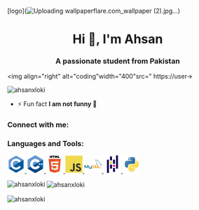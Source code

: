 [logo](![Uploading wallpaperflare.com_wallpaper (2).jpg…]())

<h1 align="center">Hi 👋, I'm Ahsan</h1>
<h3 align="center">A passionate student from Pakistan</h3>

<img align="right" alt="coding"width="400"src=" https://user->

<p align="left"> <img src="https://komarev.com/ghpvc/?username=ahsanxloki&label=Profile%20views&color=0e75b6&style=flat" alt="ahsanxloki" /> </p>

- ⚡ Fun fact **I am not funny 🤣**

<h3 align="left">Connect with me:</h3>
<p align="left">
</p>

<h3 align="left">Languages and Tools:</h3>
<p align="left"> <a href="https://www.cprogramming.com/" target="_blank" rel="noreferrer"> <img src="https://raw.githubusercontent.com/devicons/devicon/master/icons/c/c-original.svg" alt="c" width="40" height="40"/> </a> <a href="https://www.w3schools.com/cpp/" target="_blank" rel="noreferrer"> <img src="https://raw.githubusercontent.com/devicons/devicon/master/icons/cplusplus/cplusplus-original.svg" alt="cplusplus" width="40" height="40"/> </a> <a href="https://www.w3.org/html/" target="_blank" rel="noreferrer"> <img src="https://raw.githubusercontent.com/devicons/devicon/master/icons/html5/html5-original-wordmark.svg" alt="html5" width="40" height="40"/> </a> <a href="https://developer.mozilla.org/en-US/docs/Web/JavaScript" target="_blank" rel="noreferrer"> <img src="https://raw.githubusercontent.com/devicons/devicon/master/icons/javascript/javascript-original.svg" alt="javascript" width="40" height="40"/> </a> <a href="https://www.mysql.com/" target="_blank" rel="noreferrer"> <img src="https://raw.githubusercontent.com/devicons/devicon/master/icons/mysql/mysql-original-wordmark.svg" alt="mysql" width="40" height="40"/> </a> <a href="https://pandas.pydata.org/" target="_blank" rel="noreferrer"> <img src="https://raw.githubusercontent.com/devicons/devicon/2ae2a900d2f041da66e950e4d48052658d850630/icons/pandas/pandas-original.svg" alt="pandas" width="40" height="40"/> </a> <a href="https://www.python.org" target="_blank" rel="noreferrer"> <img src="https://raw.githubusercontent.com/devicons/devicon/master/icons/python/python-original.svg" alt="python" width="40" height="40"/> </a> </p>

<p><img align="left" src="https://github-readme-stats.vercel.app/api/top-langs?username=ahsanxloki&show_icons=true&locale=en&layout=compact" alt="ahsanxloki" /></p>

<p>&nbsp;<img align="center" src="https://github-readme-stats.vercel.app/api?username=ahsanxloki&show_icons=true&locale=en" alt="ahsanxloki" /></p>

<p><img align="center" src="https://github-readme-streak-stats.herokuapp.com/?user=ahsanxloki&" alt="ahsanxloki" /></p>
